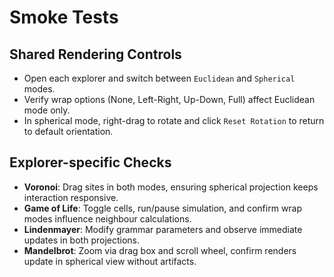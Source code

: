 # Smoke Tests

## Shared Rendering Controls
- Open each explorer and switch between `Euclidean` and `Spherical` modes.
- Verify wrap options (None, Left-Right, Up-Down, Full) affect Euclidean mode only.
- In spherical mode, right-drag to rotate and click `Reset Rotation` to return to default orientation.

## Explorer-specific Checks
- **Voronoi**: Drag sites in both modes, ensuring spherical projection keeps interaction responsive.
- **Game of Life**: Toggle cells, run/pause simulation, and confirm wrap modes influence neighbour calculations.
- **Lindenmayer**: Modify grammar parameters and observe immediate updates in both projections.
- **Mandelbrot**: Zoom via drag box and scroll wheel, confirm renders update in spherical view without artifacts.

